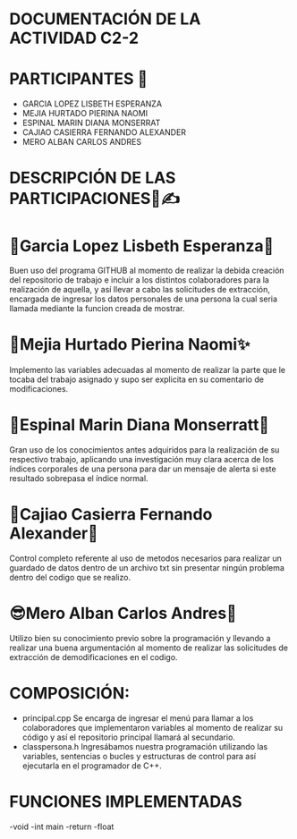
# DOCUMENTACIÓN DE LA ACTIVIDAD C2-2

# PARTICIPANTES 👀

- GARCIA LOPEZ LISBETH ESPERANZA
- MEJIA HURTADO PIERINA NAOMI
- ESPINAL MARIN DIANA MONSERRAT
- CAJIAO CASIERRA FERNANDO ALEXANDER
- MERO ALBAN CARLOS ANDRES

# DESCRIPCIÓN DE LAS PARTICIPACIONES🤔✍

# 🎀Garcia Lopez Lisbeth Esperanza🦋
Buen uso del programa GITHUB al momento de realizar la debida creación del repositorio de trabajo e incluir a los distintos colaboradores para la realización de aquella, y así llevar a cabo las solicitudes de extracción, encargada de ingresar los datos personales de una persona la cual seria llamada mediante la funcion creada de mostrar.

# 🌸Mejia Hurtado Pierina Naomi✨
Implemento las variables adecuadas al momento de realizar la parte que le tocaba del trabajo asignado y supo ser explicita en su comentario de modificaciones.

# 🍂Espinal Marin Diana Monserratt🌺
Gran uso de los conocimientos antes adquiridos para la realización de su respectivo trabajo, aplicando una investigación muy clara acerca de los índices corporales de una persona para dar un mensaje de alerta si este resultado sobrepasa el índice normal.

# 🌟Cajiao Casierra Fernando Alexander🌚
Control completo referente al uso de metodos necesarios para realizar un guardado de datos dentro de un archivo txt sin presentar ningún problema dentro del codigo que se realizo.

# 😎Mero Alban Carlos Andres🤎
Utilizo bien su conocimiento previo sobre la programación y llevando a realizar una buena argumentación al momento de realizar las solicitudes de extracción de demodificaciones en el codigo.

# COMPOSICIÓN:

- principal.cpp
Se encarga de ingresar el menú para llamar a los colaboradores que implementaron variables al momento de realizar su código y así el repositorio principal llamará al secundario.
- classpersona.h
Ingresábamos nuestra programación utilizando las variables, sentencias o bucles y estructuras de control para así ejecutarla en el programador de C++. 

# FUNCIONES IMPLEMENTADAS 

-void
-int main
-return
-float 

